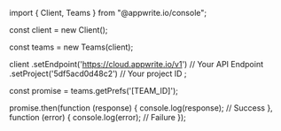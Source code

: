 import { Client,  Teams } from "@appwrite.io/console";

const client = new Client();

const teams = new Teams(client);

client
    .setEndpoint('https://cloud.appwrite.io/v1') // Your API Endpoint
    .setProject('5df5acd0d48c2') // Your project ID
;

const promise = teams.getPrefs('[TEAM_ID]');

promise.then(function (response) {
    console.log(response); // Success
}, function (error) {
    console.log(error); // Failure
});